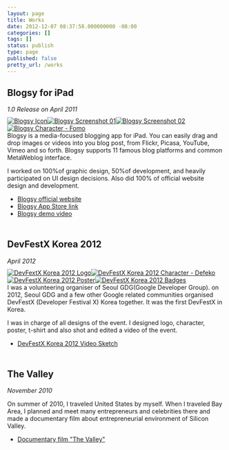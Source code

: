 ```yaml
---
layout: page
title: Works
date: 2012-12-07 08:37:58.000000000 -08:00
categories: []
tags: []
status: publish
type: page
published: false
pretty_url: /works
---
```

<h2>Blogsy for iPad</h2>
<address>1.0 Release on April 2011</address>
<div style="float: left; margin-top: 10px;"><a class="fancybox" title="Blogsy Icon" href="/images/works/image_blogsy_00.jpg" rel="blogsy"><img class="work_thumb" alt="Blogsy Icon" src="assets/thumb_blogsy_00.jpg" /></a><a class="fancybox" title="Blogsy Screenshot" href="/images/works/image_blogsy_01.jpg" rel="blogsy"><img class="work_thumb" alt="Blogsy Screenshot 01" src="assets/thumb_blogsy_01.jpg" /></a><a class="fancybox" title="Blogsy Screenshot" href="/images/works/image_blogsy_02.jpg" rel="blogsy"><img class="work_thumb" alt="Blogsy Screenshot 02" src="assets/thumb_blogsy_02.jpg" /></a><a class="fancybox" title="Blogsy Character - Fomo" href="/images/works/image_blogsy_03.jpg" rel="blogsy"><img class="work_thumb" alt="Blogsy Character - Fomo" src="assets/thumb_blogsy_03.jpg" /></a></div>
<div style="display: block; clear: both;">Blogsy is a media-focused blogging app for iPad. You can easily drag and drop images or videos into you blog post, from Flickr, Picasa, YouTube, Vimeo and so forth. Blogsy supports 11 famous blog platforms and common MetaWeblog interface.</div>
<p>I worked on 100%of graphic design, 50%of development, and heavily participated on UI design decisions. Also did 100% of official website design and development.</p>
<ul>
<li><a href="http://blogsyapp.com" target="_blank">Blogsy official website</a></li>
<li><a href="http://itunes.apple.com/us/app/blogsy/id428485324?mt=8&amp;ls=1" target="_blank">Blogsy App Store link</a></li>
<li><a href="http://www.youtube.com/watch?v=Zq8AhfGFjsg" target="_blank">Blogsy demo video</a></li>
</ul>
<h2 style="margin-top: 50px;">DevFestX Korea 2012</h2>
<address>April 2012</address>
<div style="float: left; margin-top: 10px;"><a class="fancybox" title="DevFextX Korea 2012 Logo" href="/images/works/image_dfx_00.jpg" rel="dfx"><img class="work_thumb" alt="DevFextX Korea 2012 Logo" src="assets/thumb_dfx_00.jpg" /></a><a class="fancybox" title="DevFestX Korea 2012 Character - Defeko" href="/images/works/image_dfx_01.jpg" rel="dfx"><img class="work_thumb" alt="DevFestX Korea 2012 Character - Defeko" src="assets/thumb_dfx_01.jpg" /></a><a class="fancybox" title="DevFestX Korea 2012 Poster" href="/images/works/image_dfx_02.jpg" rel="dfx"><img class="work_thumb" alt="DevFestX Korea 2012 Poster" src="assets/thumb_dfx_02.jpg" /></a><a class="fancybox" title="DevFestX Korea 2012 Badges" href="/images/works/image_dfx_03.jpg" rel="dfx"><img class="work_thumb" alt="DevFestX Korea 2012 Badges" src="assets/thumb_dfx_03.jpg" /></a></div>
<div style="display: block; clear: both;">
<p>I was a volunteering organiser of Seoul GDG(Google Developer Group). on 2012, Seoul GDG and a few other Google related communities organised DevFestX (Developer Festival X) Korea together. It was the first DevFestX in Korea.</p>
<p>I was in charge of all designs of the event. I designed logo, character, poster, t-shirt and also shot and edited a video of the event.</p>
</div>
<ul>
<li><a href="https://vimeo.com/42234468" target="_blank">DevFestX Korea 2012 Video Sketch</a></li>
</ul>
<h2 style="margin-top: 50px;">The Valley</h2>
<address>November 2010</address>
<p>On summer of 2010, I traveled United States by myself. When I traveled Bay Area, I planned and meet many entrepreneurs and celebrities there and made a documentary film about entrepreneurial environment of Silicon Valley.</p>
<ul>
<li><a href="http://www.youtube.com/watch?v=TsaI4FNsKhM" target="_blank">Documentary film "The Valley"</a></li>
</ul>

